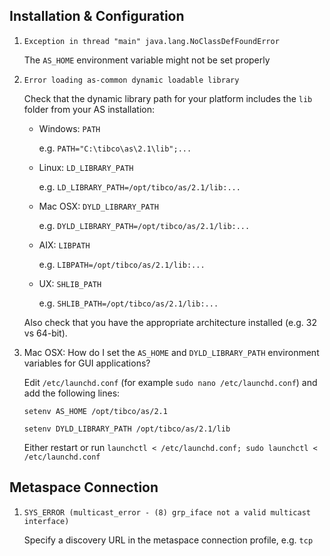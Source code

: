 ## Installation & Configuration

1. `Exception in thread "main" java.lang.NoClassDefFoundError`

    The `AS_HOME` environment variable might not be set properly

2. `Error loading as-common dynamic loadable library`

    Check that the dynamic library path for your platform includes the `lib` folder from your AS installation:
    
    + Windows: `PATH`

        e.g. `PATH="C:\tibco\as\2.1\lib";...`

    + Linux: `LD_LIBRARY_PATH`
    
        e.g. `LD_LIBRARY_PATH=/opt/tibco/as/2.1/lib:...`

    + Mac OSX: `DYLD_LIBRARY_PATH`
    
        e.g. `DYLD_LIBRARY_PATH=/opt/tibco/as/2.1/lib:...`

    + AIX: `LIBPATH`
    
        e.g. `LIBPATH=/opt/tibco/as/2.1/lib:...`

    + UX: `SHLIB_PATH`
    
        e.g. `SHLIB_PATH=/opt/tibco/as/2.1/lib:...`

    Also check that you have the appropriate architecture installed (e.g. 32 vs 64-bit).

3. Mac OSX: How do I set the `AS_HOME` and `DYLD_LIBRARY_PATH` environment variables for GUI applications?

    Edit `/etc/launchd.conf` (for example `sudo nano /etc/launchd.conf`) and add the following lines:
    
    `setenv AS_HOME /opt/tibco/as/2.1`
    
    `setenv DYLD_LIBRARY_PATH /opt/tibco/as/2.1/lib`

   Either restart or run `launchctl < /etc/launchd.conf; sudo launchctl < /etc/launchd.conf`

## Metaspace Connection

1. `SYS_ERROR (multicast_error - (8) grp_iface not a valid multicast interface)`

    Specify a discovery URL in the metaspace connection profile, e.g. `tcp`